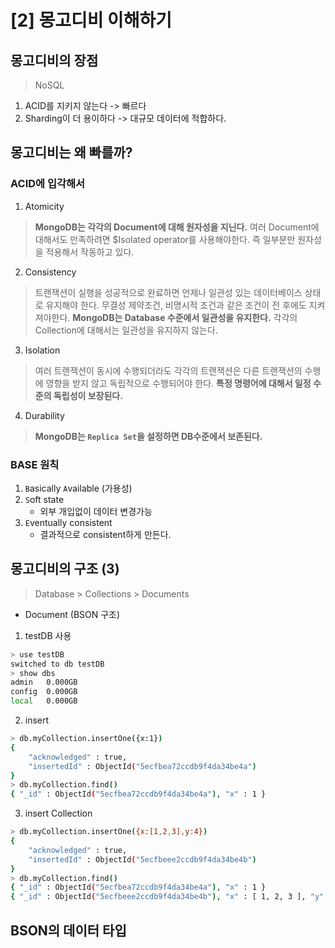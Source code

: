 # [2] 몽고디비 이해하기

## 몽고디비의 장점
> NoSQL
1. ACID를 지키지 않는다 -> 빠르다
2. Sharding이 더 용이하다 -> 대규모 데이터에 적합하다.
## 몽고디비는 왜 빠를까?

### ACID에 입각해서

1. Atomicity

> **MongoDB는 각각의 Document에 대해 원자성을 지닌다.** 여러 Document에 대해서도 만족하려면 $Isolated operator를 사용해야한다. 즉 일부분만 원자성을 적용해서 작동하고 있다.

2. Consistency

> 트랜잭션이 실행을 성공적으로 완료하면 언제나 일관성 있는 데이터베이스 상태로 유지해야 한다. 무결성 제약조건, 비명시적 조건과 같은 조건이 전 후에도 지켜져야한다. **MongoDB는 Database 수준에서 일관성을 유지한다.** 각각의 Collection에 대해서는 일관성을 유지하지 않는다.

3. Isolation

> 여러 트랜잭션이 동시에 수행되더라도 각각의 트랜잭션은 다른 트랜잭션의 수행에 영향을 받지 않고 독립적으로 수행되어야 한다.
**특정 명령어에 대해서 일정 수준의 독립성이 보장된다.**

4. Durability
> **MongoDB는 `Replica Set`을 설정하면 DB수준에서 보존된다.**


### BASE 원칙
1. `B`asically `A`vailable (가용성)
2. `S`oft state
   - 외부 개입없이 데이터 변경가능
3. `E`ventually consistent
   - 결과적으로 consistent하게 만든다.
## 몽고디비의 구조 (3)
> Database > Collections > Documents

- Document (BSON 구조)

1. testDB 사용
```bash
> use testDB
switched to db testDB
> show dbs
admin   0.000GB
config  0.000GB
local   0.000GB
```

2. insert
```bash
> db.myCollection.insertOne({x:1})
{
	"acknowledged" : true,
	"insertedId" : ObjectId("5ecfbea72ccdb9f4da34be4a")
}
> db.myCollection.find()
{ "_id" : ObjectId("5ecfbea72ccdb9f4da34be4a"), "x" : 1 }
```

3. insert Collection
```bash
> db.myCollection.insertOne({x:[1,2,3],y:4})
{
	"acknowledged" : true,
	"insertedId" : ObjectId("5ecfbeee2ccdb9f4da34be4b")
}
> db.myCollection.find()
{ "_id" : ObjectId("5ecfbea72ccdb9f4da34be4a"), "x" : 1 }
{ "_id" : ObjectId("5ecfbeee2ccdb9f4da34be4b"), "x" : [ 1, 2, 3 ], "y" : 4 }

```




## BSON의 데이터 타입
